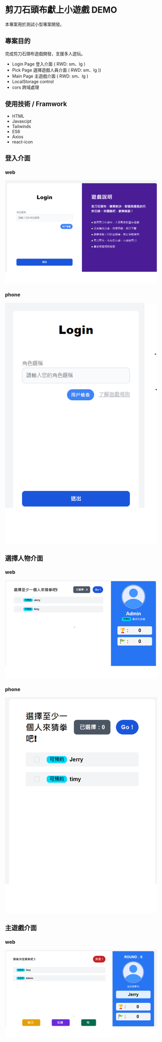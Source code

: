 # 剪刀石頭布獻上小遊戲 DEMO
本專案用於測試小型專案開發。

## 專案目的
完成剪刀石頭布遊戲開發，支援多人遊玩。
* Login Page 登入介面 ( RWD: sm、lg )
* Pick Page 選擇遊戲人員介面 ( RWD: sm、lg ))
* Main Page 主遊戲介面 ( RWD: sm、lg )
* LocalStorage control
* cors 跨域處理

## 使用技術 / Framwork
* HTML
* Javascipt
* Tailwinds
* ES6
* Axios
* react-icon

## 登入介面

### web
![Alt text](image.png)

### phone
![Alt text](image-1.png)

## 選擇人物介面

### web
![Alt text](image-2.png)

### phone
![Alt text](image-3.png)

## 主遊戲介面
### web
![Alt text](image-7.png)

